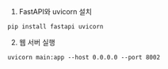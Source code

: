 1. FastAPI와 uvicorn 설치

``` shell
pip install fastapi uvicorn
```

2. 웹 서버 실행

``` shell
uvicorn main:app --host 0.0.0.0 --port 8002
```